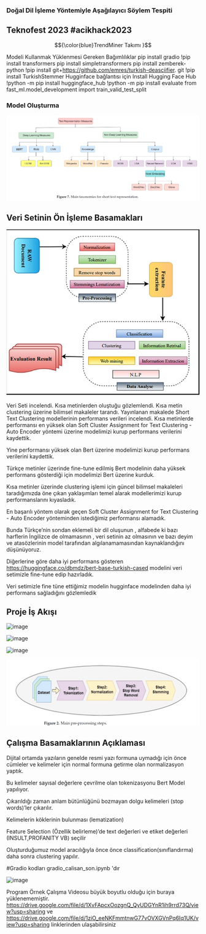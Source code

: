### Doğal Dil İşleme Yöntemiyle Aşağılayıcı Söylem Tespiti 
## Teknofest 2023 #acikhack2023
$${\color{blue}TrendMiner Takımı }$$

Modeli Kullanmak Yüklenmesi Gereken Bağımlılıklar
pip install gradio
!pip install transformers
 pip install simpletransformers
 pip install zemberek-python
 !pip install git+https://github.com/emres/turkish-deasciifier. git
 !pip install TurkishStemmer
 Hugginface bağlantısı için 
 Install Hugging Face Hub
 !python -m pip install huggingface_hub
 !python -m pip install evaluate
 from fast_ml.model_development import train_valid_test_split
 
 ### Model Oluşturma
 
 

 <img src="https://github.com/HuseyinAts/Acikhack2023_TrendMiner/blob/main/short%20text%20represantion%20taxonomies.jpg" width="auto">
 
 
 ## Veri Setinin Ön İşleme Basamakları
 
 
 <img src="https://github.com/HuseyinAts/Acikhack2023_TrendMiner/blob/main/text%20mining%20grafik.jpg" width="auto">
 
 
  Veri Seti incelendi. Kısa metinlerden oluştuğu gözlemlendi.
 Kısa metin clustering üzerine bilimsel makaleler tarandı.
 Yayınlanan makalede Short Text Clustering modellerinin performans verileri incelendi.
 Kısa metinlerde performansı en yüksek olan Soft Cluster Assignment for Text Clustering - Auto Encoder yöntemi üzerine modelimizi kurup performans verilerini kaydettik.

 Yine performansı yüksek olan Bert üzerine modelimizi kurup performans verilerini kaydettik.

 Türkçe metinler üzerinde fine-tune edilmiş Bert modelinin daha yüksek performans gösterdiği için modelimizi Bert üzerine kurduk.

 Kısa metinler üzerinde clustering işlemi için güncel bilimsel makaleleri taradığımızda öne çıkan yaklaşımları temel alarak modellerimizi kurup performanslarını kıyasladık.

 En başarılı yöntem olarak geçen Soft Cluster Assignment for Text Clustering - Auto Encoder yönteminden istediğimiz performansı alamadık.

 Bunda Türkçe’nin sondan eklemeli bir dil oluşunun , alfabede ki bazı harflerin İngilizce de olmamasının , veri setinin az olmasının ve bazı deyim ve atasözlerinin model tarafından algılanamamasından kaynaklandığını düşünüyoruz.

 Diğerlerine göre daha iyi performans gösteren  https://huggingface.co/dbmdz/bert-base-turkish-cased modelini veri setimizle fine-tune edip hazırladık.

  Veri setimizle fine tüne ettiğimiz modelin hugginface modelinden daha iyi performans sağladığını gözlemledik

## Proje İş Akışı 

![image](https://user-images.githubusercontent.com/72999029/231423545-5a6247b3-de5a-4c5e-88d8-f86d371f3715.png)


![image](https://user-images.githubusercontent.com/72999029/231423292-67c983c1-9eb4-48c6-839a-41213a4ab4c7.png)


![image](https://user-images.githubusercontent.com/72999029/231423078-095e9b76-9adb-470d-b206-d4dde278d50b.png)

 
 <img src="https://github.com/HuseyinAts/Acikhack2023_TrendMiner/blob/main/pre%20processing.jpg" width="auto">
 
 ## Çalışma Basamaklarının Açıklaması 
 
 Dijital ortamda yazıların genelde resmi yazı formuna uymadığı için önce cümleler ve kelimeler için normal formuna getirme olan normalizasyon yaptık.

 Bu kelimeler sayısal değerlere çevrilme olan tokenizasyonu Bert Model yapılıyor.

 Çıkarıldığı zaman anlam bütünlüğünü bozmayan dolgu kelimeleri (stop words)’ler çıkarılır.

 Kelimelerin köklerinin bulunması (lematization)

 Feature Selection (Özellik belirleme)’de text değerleri ve etiket değerleri (INSULT,PROFANITY VB) seçilir

 Oluşturduğumuz model aracılığıyla önce önce classification(sınıflandırma) daha sonra clustering yapılır.
 
 #Gradio kodları gradio_calisan_son.ipynb 'dır


![image](https://user-images.githubusercontent.com/72999029/231423900-0b4f7844-18d4-4896-897c-8f323e58e466.png)

 
 Program Örnek Çalışma Videosu büyük boyutlu olduğu için buraya yüklenememiştir. https://drive.google.com/file/d/1XvFApcxOozgnQ_QyUDGYnR1ih9rrd73Q/view?usp=sharing ve  
 https://drive.google.com/file/d/1ziO_eeNKFmmtnwG77vOVXGVnPq6Iq1UK/view?usp=sharing linklerinden ulaşabilirsiniz
